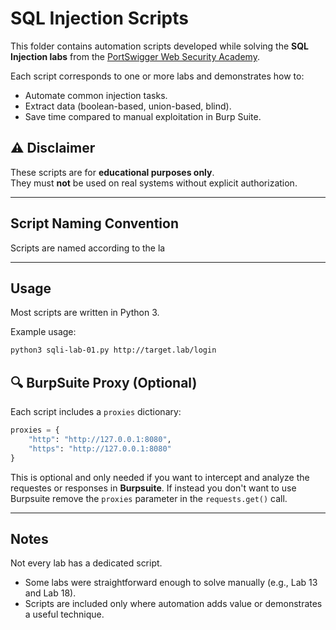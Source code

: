 # SQL Injection Scripts

This folder contains automation scripts developed while solving the **SQL Injection labs** from the [PortSwigger Web Security Academy](https://portswigger.net/web-security).

Each script corresponds to one or more labs and demonstrates how to:
- Automate common injection tasks.
- Extract data (boolean-based, union-based, blind).
- Save time compared to manual exploitation in Burp Suite.

## ⚠️ Disclaimer
These scripts are for **educational purposes only**.  
They must **not** be used on real systems without explicit authorization.

---

## Script Naming Convention
Scripts are named according to the la

---

## Usage
Most scripts are written in Python 3.  

Example usage:
```bash
python3 sqli-lab-01.py http://target.lab/login
```

## 🔍 BurpSuite Proxy (Optional)

Each script includes a `proxies` dictionary:

```python
proxies = {
    "http": "http://127.0.0.1:8080",
    "https": "http://127.0.0.1:8080"
}
```
This is optional and only needed if you want to intercept and analyze the requestes or responses in **Burpsuite**.
If instead you don't want to use Burpsuite remove the `proxies` parameter in the `requests.get()` call.

---

## Notes
Not every lab has a dedicated script.  
- Some labs were straightforward enough to solve manually (e.g., Lab 13 and Lab 18).  
- Scripts are included only where automation adds value or demonstrates a useful technique.

